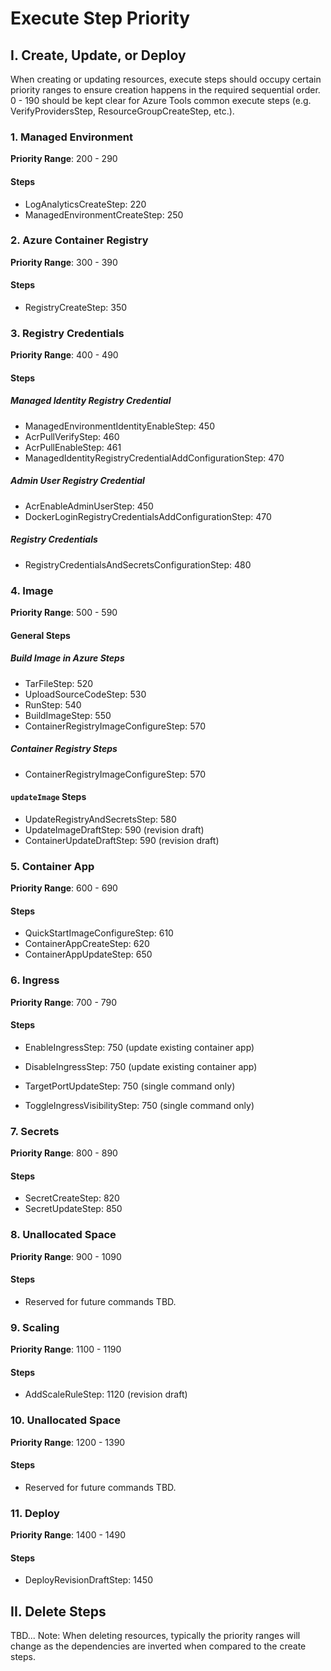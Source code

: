 # Execute Step Priority

## I. Create, Update, or Deploy

When creating or updating resources, execute steps should occupy certain priority ranges to ensure creation happens in the required sequential order.
0 - 190 should be kept clear for Azure Tools common execute steps (e.g. VerifyProvidersStep, ResourceGroupCreateStep, etc.).

### 1. Managed Environment

<b>Priority Range</b>: 200 - 290

#### Steps

- LogAnalyticsCreateStep: 220
- ManagedEnvironmentCreateStep: 250

### 2. Azure Container Registry

<b>Priority Range</b>: 300 - 390

#### Steps

- RegistryCreateStep: 350

### 3. Registry Credentials

<b>Priority Range</b>: 400 - 490

#### Steps
##### Managed Identity Registry Credential
- ManagedEnvironmentIdentityEnableStep: 450
- AcrPullVerifyStep: 460
- AcrPullEnableStep: 461
- ManagedIdentityRegistryCredentialAddConfigurationStep: 470

##### Admin User Registry Credential
- AcrEnableAdminUserStep: 450
- DockerLoginRegistryCredentialsAddConfigurationStep: 470

##### Registry Credentials
- RegistryCredentialsAndSecretsConfigurationStep: 480

### 4. Image

<b>Priority Range</b>: 500 - 590

#### General Steps
##### Build Image in Azure Steps

- TarFileStep: 520
- UploadSourceCodeStep: 530
- RunStep: 540
- BuildImageStep: 550
- ContainerRegistryImageConfigureStep: 570

##### Container Registry Steps

- ContainerRegistryImageConfigureStep: 570

#### `updateImage` Steps

- UpdateRegistryAndSecretsStep: 580
- UpdateImageDraftStep: 590 (revision draft)
- ContainerUpdateDraftStep: 590 (revision draft)

### 5. Container App

<b>Priority Range</b>: 600 - 690

#### Steps

- QuickStartImageConfigureStep: 610
- ContainerAppCreateStep: 620
- ContainerAppUpdateStep: 650

### 6. Ingress

<b>Priority Range</b>: 700 - 790

#### Steps

- EnableIngressStep: 750 (update existing container app)
- DisableIngressStep: 750 (update existing container app)

- TargetPortUpdateStep: 750 (single command only)
- ToggleIngressVisibilityStep: 750 (single command only)

### 7. Secrets

<b>Priority Range</b>: 800 - 890

#### Steps

- SecretCreateStep: 820
- SecretUpdateStep: 850

### 8. Unallocated Space

<b>Priority Range</b>: 900 - 1090

#### Steps

- Reserved for future commands TBD.

### 9. Scaling

<b>Priority Range</b>: 1100 - 1190

#### Steps

- AddScaleRuleStep: 1120 (revision draft)

### 10. Unallocated Space

<b>Priority Range</b>: 1200 - 1390

#### Steps

- Reserved for future commands TBD.

### 11. Deploy

<b>Priority Range</b>: 1400 - 1490

#### Steps

- DeployRevisionDraftStep: 1450

## II. Delete Steps

TBD...
Note: When deleting resources, typically the priority ranges will change as the dependencies are inverted when compared to the create steps.

